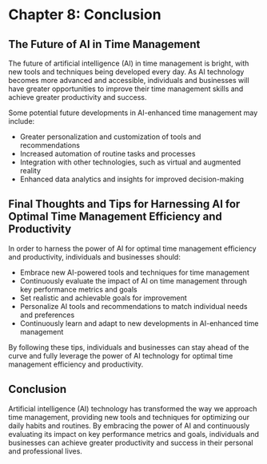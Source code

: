 Chapter 8: Conclusion
=====================

The Future of AI in Time Management
-----------------------------------

The future of artificial intelligence (AI) in time management is bright, with new tools and techniques being developed every day. As AI technology becomes more advanced and accessible, individuals and businesses will have greater opportunities to improve their time management skills and achieve greater productivity and success.

Some potential future developments in AI-enhanced time management may include:

* Greater personalization and customization of tools and recommendations
* Increased automation of routine tasks and processes
* Integration with other technologies, such as virtual and augmented reality
* Enhanced data analytics and insights for improved decision-making

Final Thoughts and Tips for Harnessing AI for Optimal Time Management Efficiency and Productivity
-------------------------------------------------------------------------------------------------

In order to harness the power of AI for optimal time management efficiency and productivity, individuals and businesses should:

* Embrace new AI-powered tools and techniques for time management
* Continuously evaluate the impact of AI on time management through key performance metrics and goals
* Set realistic and achievable goals for improvement
* Personalize AI tools and recommendations to match individual needs and preferences
* Continuously learn and adapt to new developments in AI-enhanced time management

By following these tips, individuals and businesses can stay ahead of the curve and fully leverage the power of AI technology for optimal time management efficiency and productivity.

Conclusion
----------

Artificial intelligence (AI) technology has transformed the way we approach time management, providing new tools and techniques for optimizing our daily habits and routines. By embracing the power of AI and continuously evaluating its impact on key performance metrics and goals, individuals and businesses can achieve greater productivity and success in their personal and professional lives.
